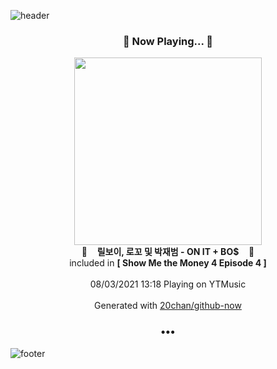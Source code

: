![header](https://capsule-render.vercel.app/api?type=wave&height=170&section=header&text=Hi.%20I'm%20SHIFT&fontColor=090707&fontAlignX=45&fontAlignY=65&fontSize=100)

<h3 align="center">🎵 Now Playing... 🎵</h3>
<p align="center">
  <a href="https://music.youtube.com/watch?v=18taoPtL1-I">
    <img width="300" src="https://lh3.googleusercontent.com/sOc1c8ksWJ_ASiZt9GNEJ3drvJ_snBGryob2pjqc2Ef66xdfJCGy7SCvVgg5ObDT1joxn7B1dDRmkhI">
  </a>
  <br>
  🎵&nbsp&nbsp&nbsp <b>릴보이, 로꼬 및 박재범 - ON IT + BO$</b> &nbsp&nbsp&nbsp🎵
  <br>
  included in <b>[ Show Me the Money 4 Episode 4 ]</b>
  
  <br />
  <br />
  08/03/2021 13:18 Playing on YTMusic
  <br />
  <br />
  Generated with <a href="https://github.com/20chan/github-now">20chan/github-now</a>
</p>

<h3 align="center">•••</h3>

![footer](https://capsule-render.vercel.app/api?type=wave&height=150&section=footer)

